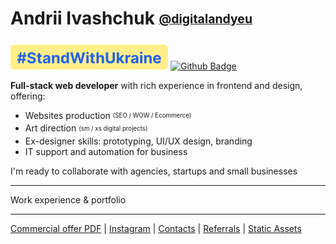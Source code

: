# Andrii Ivashchuk <sub><sup>[@digitalandyeu](http://github.com/digitalandyeu)</sub></sup>

[![StandWithUkraine](https://raw.githubusercontent.com/vshymanskyy/StandWithUkraine/main/badges/StandWithUkraine.svg)](https://github.com/vshymanskyy/StandWithUkraine) 
[![Github Badge](https://img.shields.io/github/followers/andriilive?label=@andriilive&style=social)](https://www.github.com/andriilive)

**Full-stack web developer** with rich experience in frontend and design, offering:

- Websites production <sub><sup>(SEO / WOW / Ecommerce)</sub></sup>
- Art direction <sub><sup>(sm / xs digital projects)</sub></sup>
- Ex-designer skills: prototyping, UI/UX design, branding
- IT support and automation for business

I'm ready to collaborate with agencies, startups and small businesses 

---

Work experience & portfolio 

---
<!-- START:LINKS -->
[Commercial offer PDF](http://andriilive.github.io) |
[Instagram](https://www.instagram.com/digitalandy.eu) |
[Contacts](https://raw.githubusercontent.com/andriilive/andriilive/main/public/data/contacts.json) |
[Referrals](https://raw.githubusercontent.com/andriilive/andriilive/main/public/data/referrals.json) |
[Static Assets](https://github.com/andriilive/andriilive/tree/main/public)
<!-- END:SKILLS -->
